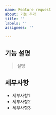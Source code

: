 ```yaml
---
name: Feature request
about: 기능 추가
title: ''
labels: ''
assignees: ''

---
```


## 기능 설명

> 설명

## 세부사항

- 세부사항1
- 세부사항2
- 세부사항3
